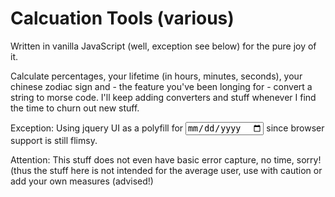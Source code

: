 # Calcuation Tools (various)

Written in vanilla JavaScript (well, exception see below) for the pure joy of it.

Calculate percentages, your lifetime (in hours, minutes, seconds), your chinese zodiac sign and - the feature you've been longing for - convert a string to morse code.
I'll keep adding converters and stuff whenever I find the time to churn out new stuff.

Exception: Using jquery UI as a polyfill for <input type="date"> since browser support is still flimsy.

Attention: This stuff does not even have basic error capture, no time, sorry! (thus the stuff here is not intended for the average user, use with caution or add your own measures (advised!)